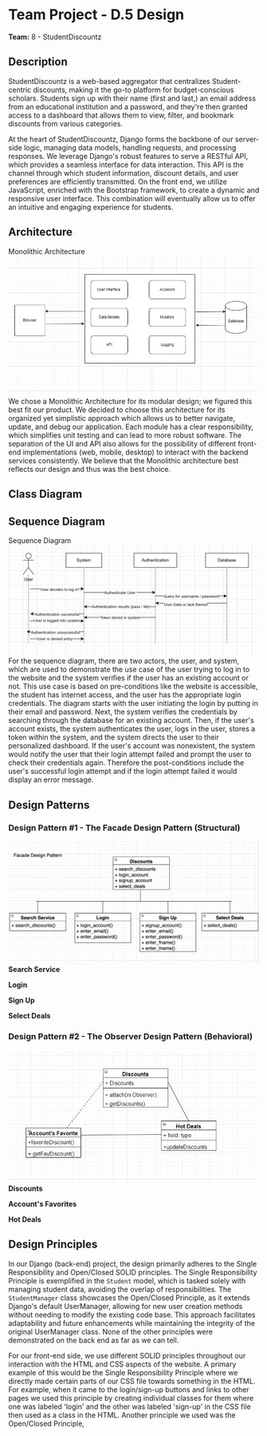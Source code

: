 # Team Project - D.5 Design

**Team:** 8 - StudentDiscountz

## Description

StudentDiscountz is a web-based aggregator that centralizes Student-centric discounts, making it the go-to platform for budget-conscious scholars. Students sign up with their name (first and last,) an email address from an educational institution and a password, and they're then granted access to a dashboard that allows them to view, filter, and bookmark discounts from various categories.

At the heart of StudentDiscountz, Django forms the backbone of our server-side logic, managing data models, handling requests, and processing responses. We leverage Django's robust features to serve a RESTful API, which provides a seamless interface for data interaction. This API is the channel through which student information, discount details, and user preferences are efficiently transmitted. On the front end, we utilize JavaScript, enriched with the Bootstrap framework, to create a dynamic and responsive user interface. This combination will eventually allow us to offer an intuitive and engaging experience for students.
## Architecture
Monolithic Architecture<br>
![Monolithic Architecture](./assets/deliverable-05/Architecture.PNG)
We chose a Monolithic Architecture for its modular design; we figured this best fit our product. We decided to choose this architecture for its organized yet simplistic approach which allows us to better navigate, update, and debug our application. Each module has a clear responsibility, which simplifies unit testing and can lead to more robust software. The separation of the UI and API also allows for the possibility of different front-end implementations (web, mobile, desktop) to interact with the backend services consistently. We believe that the Monolithic architecture best reflects our design and thus was the best choice.

## Class Diagram

## Sequence Diagram
Sequence Diagram<br>
![Sequence Diagram](./assets/deliverable-05/sequence_diagram.png)
For the sequence diagram, there are two actors, the user, and system, which are used to demonstrate the use case of the user trying to log in to the website and the system verifies if the user has an existing account or not. This use case is based on pre-conditions like the website is accessible, the student has internet access, and the user has the appropriate login credentials. The diagram starts with the user initiating the login by putting in their email and password. Next, the system verifies the credentials by searching through the database for an existing account. Then, if the user's account exists, the system authenticates the user, logs in the user, stores a token within the system, and the system directs the user to their personalized dashboard. If the user's account was nonexistent, the system would notify the user that their login attempt failed and prompt the user to check their credentials again. Therefore the post-conditions include the user's successful login attempt and if the login attempt failed it would display an error message. 


## Design Patterns
### Design Pattern #1 - The Facade Design Pattern (Structural)
![Facade](./assets/deliverable-05/facade_design.png)<br>
**Search Service** <br> 


**Login** <br>


**Sign Up** <br> 


**Select Deals** <br>


###  Design Pattern #2 - The Observer Design Pattern (Behavioral)
![Observe](./assets/deliverable-05/designPattern2.PNG)<br>
**Discounts** <br>


**Account's Favorites** <br>


**Hot Deals** <br> 


## Design Principles

In our Django (back-end) project, the design primarily adheres to the Single Responsibility and Open/Closed SOLID principles. The Single Responsibility Principle is exemplified in the `Student` model, which is tasked solely with managing student data, avoiding the overlap of responsibilities. The `StudentManager` class showcases the Open/Closed Principle, as it extends Django's default UserManager, allowing for new user creation methods without needing to modify the existing code base. This approach facilitates adaptability and future enhancements while maintaining the integrity of the original UserManager class. None of the other principles were demonstrated on the back end as far as we can tell.

For our front-end side, we use different SOLID principles throughout our interaction with the HTML and CSS aspects of the website. A primary example of this would be the Single Responsibility Principle where we directly made certain parts of our CSS file towards something in the HTML. For example, when it came to the login/sign-up buttons and links to other pages we used this principle by creating individual classes for them where one was labeled 'login' and the other was labeled 'sign-up' in the CSS file then used as a class in the HTML. Another principle we used was the Open/Closed Principle, 
